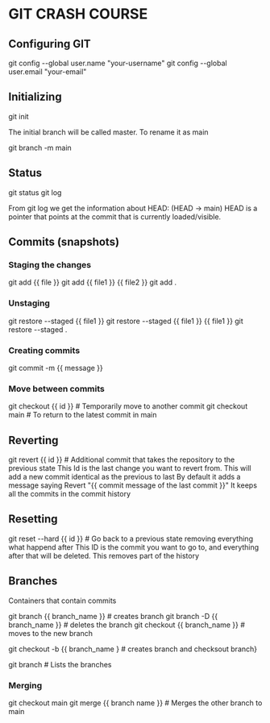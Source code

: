 # GIT CRASH COURSE

## Configuring GIT
git config --global user.name "your-username"
git config --global user.email "your-email"

## Initializing
git init

The initial branch will be called master. To rename it as main

git branch -m main

## Status
git status
git log 

From git log we get the information about HEAD: (HEAD -> main)
HEAD is a pointer that points at the commit that is currently loaded/visible.

## Commits (snapshots)

### Staging the changes
git add {{ file }}
git add {{ file1 }} {{ file2 }}
git add . 

### Unstaging 
git restore --staged {{ file1 }}
git restore --staged {{ file1 }} {{ file1 }}
git restore --staged .

### Creating commits
git commit -m {{ message }}

### Move between commits
git checkout {{ id }} # Temporarily move to another commit
git checkout main # To return to the latest commit in main

## Reverting
git revert {{ id }} # Additional commit that takes the repository to the previous state
This Id is the last change you want to revert from. 
This will add a new commit identical as the previous to last
By default it adds a message saying Revert "{{ commit message of the last commit }}"
It keeps all the commits in the commit history

## Resetting 
git reset --hard {{ id }} # Go back to a previous state removing everything what happend after
This ID is the commit you want to go to, and everything after that will be deleted. 
This removes part of the history

## Branches
Containers that contain commits

git branch {{ branch_name }} # creates branch
git branch -D {{ branch_name }} # deletes the branch
git checkout {{ branch_name }} # moves to the new branch

git checkout -b {{ branch_name } # creates branch and checksout branch}

git branch # Lists the branches

### Merging
git checkout main
git merge {{ branch name }} # Merges the other branch to main